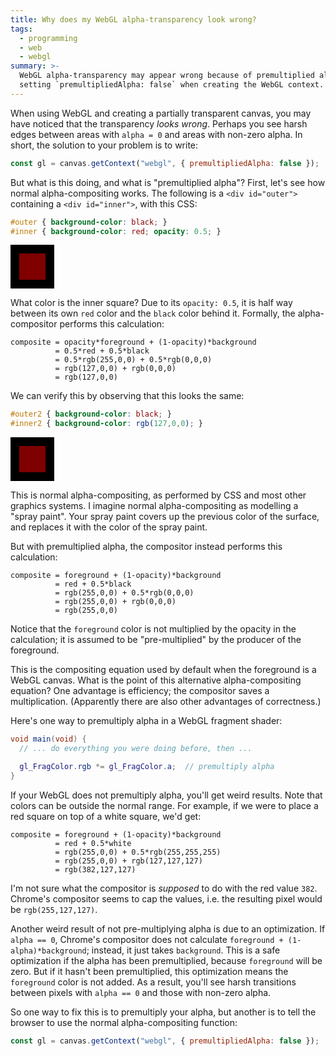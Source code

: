 ```yaml
---
title: Why does my WebGL alpha-transparency look wrong?
tags:
  - programming
  - web
  - webgl
summary: >-
  WebGL alpha-transparency may appear wrong because of premultiplied alpha. Fix it by
  setting `premultipliedAlpha: false` when creating the WebGL context.
---
```


When using WebGL and creating a partially transparent canvas,
you may have noticed that the transparency _looks wrong_.
Perhaps you see harsh edges between areas with `alpha = 0` and areas with non-zero alpha.
In short, the solution to your problem is to write:

```javascript
const gl = canvas.getContext("webgl", { premultipliedAlpha: false });
```

But what is this doing, and what is "premultiplied alpha"?
First, let's see how normal alpha-compositing works.
The following is a `<div id="outer">` containing a `<div id="inner">`,
with this CSS:

```css
#outer { background-color: black; }
#inner { background-color: red; opacity: 0.5; }
```

<style>
#outer { background-color: black; }
#inner { background-color: red; opacity: 0.5; }
</style>

<div>
  <div id="outer" style="display: inline-block; padding: 1em;">
    <div id="inner" style="width: 3em; height: 3em;"></div>
  </div>
</div>

What color is the inner square?
Due to its `opacity: 0.5`,
it is half way between its own `red` color and the `black` color behind it.
Formally, the alpha-compositor performs this calculation:

```
composite = opacity*foreground + (1-opacity)*background
          = 0.5*red + 0.5*black
          = 0.5*rgb(255,0,0) + 0.5*rgb(0,0,0)
          = rgb(127,0,0) + rgb(0,0,0)
          = rgb(127,0,0)
```

We can verify this by observing that this looks the same:

```css
#outer2 { background-color: black; }
#inner2 { background-color: rgb(127,0,0); }
```

<style>
#outer2 { background-color: black; }
#inner2 { background-color: rgb(127,0,0); }
</style>

<div>
  <div id="outer2" style="display: inline-block; padding: 1em;">
    <div id="inner2" style="width: 3em; height: 3em;"></div>
  </div>
</div>

This is normal alpha-compositing, as performed by CSS and most other graphics systems.
I imagine normal alpha-compositing as modelling a "spray paint".
Your spray paint covers up the previous color of the surface,
and replaces it with the color of the spray paint.

But with premultiplied alpha,
the compositor instead performs this calculation:

```
composite = foreground + (1-opacity)*background
          = red + 0.5*black
          = rgb(255,0,0) + 0.5*rgb(0,0,0)
          = rgb(255,0,0) + rgb(0,0,0)
          = rgb(255,0,0)
```

Notice that the `foreground` color is not multiplied by the opacity in the calculation;
it is assumed to be "pre-multiplied" by the producer of the foreground.

This is the compositing equation used by default when the foreground is a WebGL canvas.
What is the point of this alternative alpha-compositing equation?
One advantage is efficiency;
the compositor saves a multiplication.
(Apparently there are also other advantages of correctness.)

Here's one way to premultiply alpha in a WebGL fragment shader:

```glsl
void main(void) {
  // ... do everything you were doing before, then ...

  gl_FragColor.rgb *= gl_FragColor.a;  // premultiply alpha
}
```

If your WebGL does not premultiply alpha,
you'll get weird results.
Note that colors can be outside the normal range.
For example,
if we were to place a red square on top of a white square, we'd get:

```
composite = foreground + (1-opacity)*background
          = red + 0.5*white
          = rgb(255,0,0) + 0.5*rgb(255,255,255)
          = rgb(255,0,0) + rgb(127,127,127)
          = rgb(382,127,127)
```

I'm not sure what the compositor is _supposed_ to do with the red value `382`.
Chrome's compositor seems to cap the values, i.e. the resulting pixel would be `rgb(255,127,127)`.

Another weird result of not pre-multiplying alpha is due to an optimization.
If `alpha == 0`, Chrome's compositor does not calculate `foreground + (1-alpha)*background`;
instead, it just takes `background`.
This is a safe optimization if the alpha has been premultiplied, because `foreground` will be zero.
But if it hasn't been premultiplied, this optimization means the `foreground` color is not added.
As a result, you'll see harsh transitions between pixels with `alpha == 0` and those with non-zero alpha.

So one way to fix this is to premultiply your alpha,
but another is to tell the browser to use the normal alpha-compositing function:

```javascript
const gl = canvas.getContext("webgl", { premultipliedAlpha: false });
```
